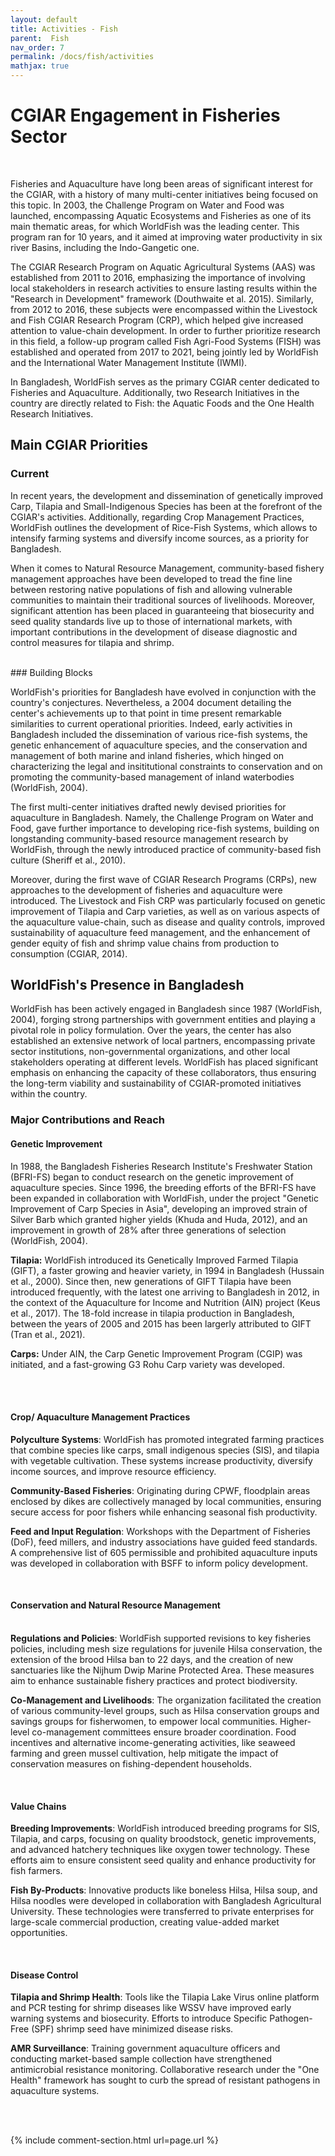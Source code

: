 ```yaml
---
layout: default
title: Activities - Fish
parent:  Fish
nav_order: 7
permalink: /docs/fish/activities
mathjax: true
---
```

# CGIAR Engagement in Fisheries Sector
<br>

Fisheries and Aquaculture have long been areas of significant interest for the CGIAR, with a history of many multi-center initiatives being focused on this topic. In 2003, the Challenge Program on Water and Food was launched, encompassing Aquatic Ecosystems and Fisheries as one of its main thematic areas, for which WorldFish was the leading center. This program ran for 10 years, and it aimed at improving water productivity in six river Basins, including the Indo-Gangetic one. 

The CGIAR Research Program on Aquatic Agricultural Systems (AAS) was established from 2011 to 2016, emphasizing the importance of involving local stakeholders in research activities to ensure lasting results within the "Research in Development" framework (Douthwaite et al. 2015). 
Similarly, from 2012 to 2016, these subjects were encompassed within the Livestock and Fish CGIAR Research Program (CRP), which helped give increased attention to value-chain development. In order to further prioritize research in this field, a follow-up program called Fish Agri-Food Systems (FISH) was established and operated from 2017 to 2021, being jointly led by WorldFish and the International Water Management Institute (IWMI). <br>

In Bangladesh, WorldFish serves as the primary CGIAR center dedicated to Fisheries and Aquaculture. Additionally, two Research Initiatives in the country are directly related to Fish: the Aquatic Foods and the One Health Research Initiatives. 

## Main CGIAR Priorities
### Current
In recent years, the development and dissemination of genetically improved Carp, Tilapia and Small-Indigenous Species has been at the forefront of the CGIAR's activities. Additionally, regarding Crop Management Practices, WorldFish outlines the development of Rice-Fish Systems, which allows to intensify farming systems and diversify income sources, as a priority for Bangladesh. 

When it comes to Natural Resource Management, community-based fishery management approaches have been developed to tread the fine line between restoring native populations of fish and allowing vulnerable communities to maintain their traditional sources of livelihoods. Moreover, significant attention has been placed in guaranteeing that biosecurity and seed quality standards live up to those of international markets, with important contributions in the development of disease diagnostic and control measures for tilapia and shrimp.

<br>
### Building Blocks

WorldFish's priorities for Bangladesh have evolved in conjunction with the country's conjectures. Nevertheless, a 2004 document detailing the center's achievements up to that point in time present remarkable similarities to current operational priorities. Indeed, early activities in Bangladesh included the dissemination of various rice-fish systems, the genetic enhancement of aquaculture species, and the conservation and management of both marine and inland fisheries, which hinged on characterizing the legal and insititutional constraints to conservation and on promoting the community-based management of inland waterbodies (WorldFish, 2004).  

The first multi-center initiatives drafted newly devised priorities for aquaculture in Bangladesh. Namely, the Challenge Program on Water and Food, gave further importance to developing rice-fish systems, building on longstanding community-based resource management research by WorldFish, through the newly introduced practice of community-based fish culture (Sheriff et al., 2010).

Moreover, during the first wave of CGIAR Research Programs (CRPs), new approaches to the development of fisheries and aquaculture were introduced. The Livestock and Fish CRP was particularly focused on genetic improvement of Tilapia and Carp varieties, as well as on various aspects of the aquaculture value-chain, such as disease and quality controls, improved sustainability of aquaculture feed management, and the enhancement of gender equity of fish and shrimp value chains
from production to consumption (CGIAR, 2014).

## WorldFish's Presence in Bangladesh
WorldFish has been actively engaged in Bangladesh since 1987 (WorldFish, 2004), forging strong partnerships with government entities and playing a pivotal role in policy formulation. Over the years, the center has also established an extensive network of local partners, encompassing private sector institutions, non-governmental organizations, and other local stakeholders operating at different levels. WorldFish has placed significant emphasis on enhancing the capacity of these collaborators, thus ensuring the long-term viability and sustainability of CGIAR-promoted initiatives within the country.

### Major Contributions and Reach

#### <b>Genetic Improvement</b>

In 1988, the Bangladesh Fisheries Research Institute's Freshwater Station (BFRI-FS) began to conduct research on the genetic improvement of aquaculture species. Since 1996, the breeding efforts of the BFRI-FS have been expanded in collaboration with WorldFish, under the project "Genetic
Improvement of Carp Species in Asia", developing an improved strain of Silver Barb which granted higher yields (Khuda and Huda, 2012), and an improvement in growth of 28% after three generations of selection (WorldFish, 2004). 
<br>

<b>Tilapia:</b> WorldFish introduced its Genetically Improved Farmed Tilapia (GIFT), a faster growing and heavier variety, in 1994 in Bangladesh (Hussain et al., 2000). Since then, new generations of GIFT Tilapia have been introduced frequently, with the latest one arriving to Bangladesh in 2012, in the context of the Aquaculture for Income and Nutrition (AIN) project (Keus et al., 2017). The 18-fold increase in tilapia production in Bangladesh, between the years of 2005 and 2015 has been largerly attributed to GIFT (Tran et al., 2021).
<br>

<b>Carps:</b> Under AIN, the Carp Genetic Improvement Program (CGIP) was initiated, and a fast-growing G3 Rohu Carp variety was developed.

<br>

<br>

#### <b> Crop/ Aquaculture Management Practices</b>
<b>Polyculture Systems</b>: WorldFish has promoted integrated farming practices that combine species like carps, small indigenous species (SIS), and tilapia with vegetable cultivation. These systems increase productivity, diversify income sources, and improve resource efficiency.
<br>

<b>Community-Based Fisheries</b>: Originating during CPWF, floodplain areas enclosed by dikes are collectively managed by local communities, ensuring secure access for poor fishers while enhancing seasonal fish productivity.
<br>

<b>Feed and Input Regulation</b>: Workshops with the Department of Fisheries (DoF), feed millers, and industry associations have guided feed standards. A comprehensive list of 605 permissible and prohibited aquaculture inputs was developed in collaboration with BSFF to inform policy development.

<br>

#### <b>Conservation and Natural Resource Management</b>

<br>
<b>Regulations and Policies</b>: WorldFish supported revisions to key fisheries policies, including mesh size regulations for juvenile Hilsa conservation, the extension of the brood Hilsa ban to 22 days, and the creation of new sanctuaries like the Nijhum Dwip Marine Protected Area. These measures aim to enhance sustainable fishery practices and protect biodiversity.

<b>Co-Management and Livelihoods</b>: The organization facilitated the creation of various community-level groups, such as Hilsa conservation groups and savings groups for fisherwomen, to empower local communities. Higher-level co-management committees ensure broader coordination. Food incentives and alternative income-generating activities, like seaweed farming and green mussel cultivation, help mitigate the impact of conservation measures on fishing-dependent households.

<br>

#### <b>Value Chains</b>

<b>Breeding Improvements</b>: WorldFish introduced breeding programs for SIS, Tilapia, and carps, focusing on quality broodstock, genetic improvements, and advanced hatchery techniques like oxygen tower technology. These efforts aim to ensure consistent seed quality and enhance productivity for fish farmers.

<b>Fish By-Products</b>: Innovative products like boneless Hilsa, Hilsa soup, and Hilsa noodles were developed in collaboration with Bangladesh Agricultural University. These technologies were transferred to private enterprises for large-scale commercial production, creating value-added market opportunities.


<br>

#### <b>Disease Control</b>

<b>Tilapia and Shrimp Health</b>: Tools like the Tilapia Lake Virus online platform and PCR testing for shrimp diseases like WSSV have improved early warning systems and biosecurity. Efforts to introduce Specific Pathogen-Free (SPF) shrimp seed have minimized disease risks.

<b>AMR Surveillance</b>: Training government aquaculture officers and conducting market-based sample collection have strengthened antimicrobial resistance monitoring. Collaborative research under the "One Health" framework has sought to curb the spread of resistant pathogens in aquaculture systems.
<br>

<br>

<br>

{% include comment-section.html url=page.url %}

